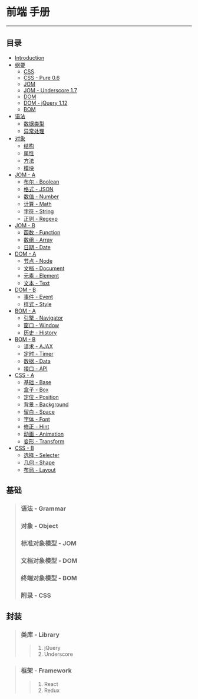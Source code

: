 # 前端 手册
***

## 目录

* [Introduction](README.md)
* [纲要](outline.md)
   * [CSS](o_css.md)
   * [CSS - Pure 0.6](o_css_pure.md)
   * [JOM](o_jom.md)
   * [JOM - Underscore 1.7](o_jom_underscore.md)
   * [DOM](o_dom.md)
   * [DOM - jQuery 1.12](o_dom_jquery.md)
   * [BOM](o_bom.md)
* [语法](grammar.md)
   * [数据类型](grammar_type.md)
   * [异常处理](grammar_error.md)
* [对象](object.md)
   * [结构](object_structure.md)
   * [属性](object_property.md)
   * [方法](object_method.md)
   * [模块](object_oop.md)
* [JOM - A](jom_a.md)
   * [布尔 - Boolean](jom_boolean.md)
   * [格式 - JSON](jom_json.md)
   * [数值 - Number](jom_number.md)
   * [计算 - Math](jom_math.md)
   * [字符 - String](jom_string.md)
   * [正则 - Regexp](jom_regexp.md)
* [JOM - B](jom_b.md)
   * [函数 - Function](jom_function.md)
   * [数组 - Array](jom_array.md)
   * [日期 - Date](jom_date.md)
* [DOM - A](dom_a.md)
   * [节点 - Node](dom_node.md)
   * [文档 - Document](dom_document.md)
   * [元素 - Element](dom_element.md)
   * [文本 - Text](dom_text.md)
* [DOM - B](dom_b.md)
   * [事件 - Event](dom_event.md)
   * [样式 - Style](dom_style.md)
* [BOM - A](bom_a.md)
   * [引擎 - Navigator](bom_navigator.md)
   * [窗口 - Window](bom_window.md)
   * [历史 - History](bom_history.md)
* [BOM - B](bom_b.md)
   * [请求 - AJAX](bom_ajax.md)
   * [定时 - Timer](bom_timer.md)
   * [数据 - Data](bom_data.md)
   * [接口 - API](bom_api.md)
* [CSS - A](css_a.md)
   * [基础 - Base](css_base.md)
   * [盒子 - Box](css_box.md)
   * [定位 - Position](css_position.md)
   * [背景 - Background](css_background.md)
   * [留白 - Space](css_space.md)
   * [字体 - Font](css_font.md)
   * [修正 - Hint](css_hint.md)
   * [动画 - Animation](css_animation.md)
   * [变形 - Transform](css_transform.md)
* [CSS - B](css_b.md)
   * [选择 - Selecter](css_selecter.md)
   * [几何 - Shape](css_shape.md)
   * [布局 - Layout](css_layout.md)

## 基础

> ### 语法 - Grammar
> ### 对象 - Object
> ### 标准对象模型 - JOM
> ### 文档对象模型 - DOM
> ### 终端对象模型 - BOM
> ### 附录 - CSS

## 封装

> ### 类库 - Library
>> 1. jQuery
>> 2. Underscore

> ### 框架 - Framework
>> 1. React
>> 2. Redux
